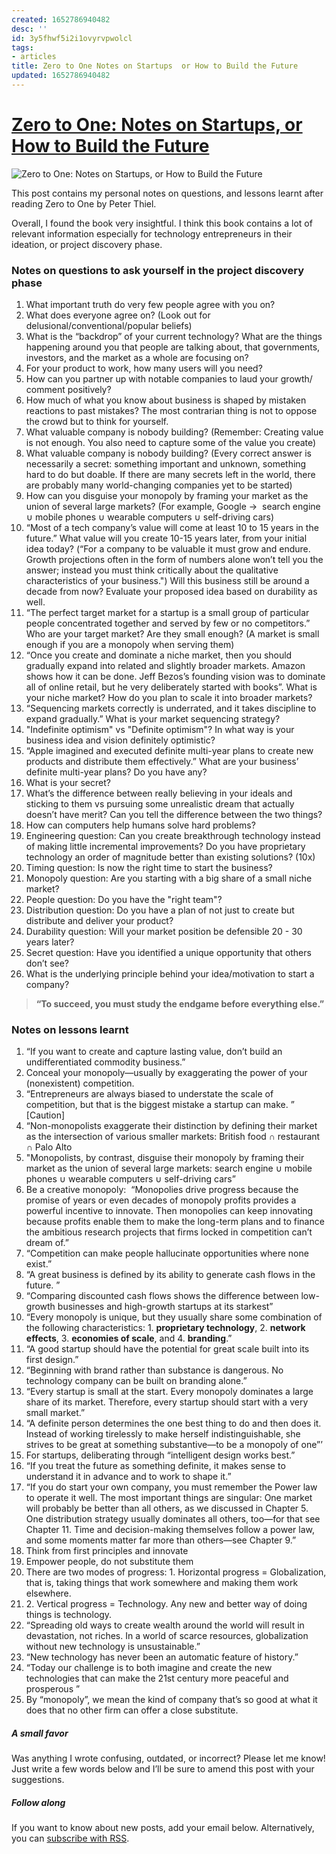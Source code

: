 ```yaml
---
created: 1652786940482
desc: ''
id: 3y5fhwf5i2i1ovyrvpwolcl
tags:
- articles
title: Zero to One Notes on Startups  or How to Build the Future
updated: 1652786940482
---
```

   
# [Zero to One: Notes on Startups, or How to Build the Future](https://paulowe.com/paulsmessage/zero-to-one)   
   
![Zero to One: Notes on Startups, or How to Build the Future](inbox/assets/Zero%20to%20One%20Notes%20on%20Startups,%20or%20How%20to%20Build%20the%20Future.jpeg)   
   
This post contains my personal notes on questions, and lessons learnt after reading Zero to One by Peter Thiel.   
   
Overall, I found the book very insightful. I think this book contains a lot of relevant information especially for technology entrepreneurs in their ideation, or project discovery phase.   
   
### Notes on questions to ask yourself in the project discovery phase   
   
1.  What important truth do very few people agree with you on?   
2.  What does everyone agree on? (Look out for delusional/conventional/popular beliefs)   
3.  What is the “backdrop” of your current technology? What are the things happening around you that people are talking about, that governments, investors, and the market as a whole are focusing on?   
4.  For your product to work, how many users will you need?   
5.  How can you partner up with notable companies to laud your growth/ comment positively?   
6.  How much of what you know about business is shaped by mistaken reactions to past mistakes? The most contrarian thing is not to oppose the crowd but to think for yourself.   
7.  What valuable company is nobody building? (Remember: Creating value is not enough. You also need to capture some of the value you create)   
8.  What valuable company is nobody building? (Every correct answer is necessarily a secret: something important and unknown, something hard to do but doable. If there are many secrets left in the world, there are probably many world-changing companies yet to be started)   
9.  How can you disguise your monopoly by framing your market as the union of several large markets? (For example, Google ->  search engine ∪ mobile phones ∪ wearable computers ∪ self-driving cars)   
10.  “Most of a tech company’s value will come at least 10 to 15 years in the future.” What value will you create 10-15 years later, from your initial idea today? (“For a company to be valuable it must grow and endure. Growth projections often in the form of numbers alone won’t tell you the answer; instead you must think critically about the qualitative characteristics of your business.") Will this business still be around a decade from now? Evaluate your proposed idea based on durability as well.   
11.  “The perfect target market for a startup is a small group of particular people concentrated together and served by few or no competitors.” Who are your target market? Are they small enough? (A market is small enough if you are a monopoly when serving them)   
12.  “Once you create and dominate a niche market, then you should gradually expand into related and slightly broader markets. Amazon shows how it can be done. Jeff Bezos’s founding vision was to dominate all of online retail, but he very deliberately started with books”. What is your niche market? How do you plan to scale it into broader markets?   
13.  “Sequencing markets correctly is underrated, and it takes discipline to expand gradually.” What is your market sequencing strategy?   
14.  "Indefinite optimism" vs "Definite optimism"? In what way is your business idea and vision definitely optimistic?   
15.  “Apple imagined and executed definite multi-year plans to create new products and distribute them effectively.” What are your business’ definite multi-year plans? Do you have any?   
16.  What is your secret?   
17.  What’s the difference between really believing in your ideals and sticking to them vs pursuing some unrealistic dream that actually doesn’t have merit? Can you tell the difference between the two things?   
18.  How can computers help humans solve hard problems?   
19.  Engineering question: Can you create breakthrough technology instead of making little incremental improvements? Do you have proprietary technology an order of magnitude better than existing solutions? (10x)   
20.  Timing question: Is now the right time to start the business?   
21.  Monopoly question: Are you starting with a big share of a small niche market?   
22.  People question: Do you have the "right team"?   
23.  Distribution question: Do you have a plan of not just to create but distribute and deliver your product?   
24.  Durability question: Will your market position be defensible 20 - 30 years later?   
25.  Secret question: Have you identified a unique opportunity that others don’t see?   
26.  What is the underlying principle behind your idea/motivation to start a company?   
   
>      
> **“To succeed, you must study the endgame before everything else.”**   
   
### Notes on lessons learnt   
   
1.  “If you want to create and capture lasting value, don’t build an undifferentiated commodity business.”   
2.  Conceal your monopoly—usually by exaggerating the power of your (nonexistent) competition.   
3.  “Entrepreneurs are always biased to understate the scale of competition, but that is the biggest mistake a startup can make. ” \[Caution\]   
4.  “Non-monopolists exaggerate their distinction by defining their market as the intersection of various smaller markets: British food ∩ restaurant ∩ Palo Alto   
5.  "Monopolists, by contrast, disguise their monopoly by framing their market as the union of several large markets: search engine ∪ mobile phones ∪ wearable computers ∪ self-driving cars”   
6.  Be a creative monopoly:  “Monopolies drive progress because the promise of years or even decades of monopoly profits provides a powerful incentive to innovate. Then monopolies can keep innovating because profits enable them to make the long-term plans and to finance the ambitious research projects that firms locked in competition can’t dream of.”   
7.  “Competition can make people hallucinate opportunities where none exist.”   
8.  “A great business is defined by its ability to generate cash flows in the future. ”   
9.  “Comparing discounted cash flows shows the difference between low-growth businesses and high-growth startups at its starkest”   
10.  “Every monopoly is unique, but they usually share some combination of the following characteristics: 1. **proprietary technology**, 2. **network effects**, 3. **economies of scale**, and 4. **branding**.”   
11.  “A good startup should have the potential for great scale built into its first design.”   
12.  “Beginning with brand rather than substance is dangerous. No technology company can be built on branding alone.”   
13.  “Every startup is small at the start. Every monopoly dominates a large share of its market. Therefore, every startup should start with a very small market.”   
14.  “A definite person determines the one best thing to do and then does it. Instead of working tirelessly to make herself indistinguishable, she strives to be great at something substantive—to be a monopoly of one”’   
15.  For startups, deliberating through “intelligent design works best.”   
16.  “If you treat the future as something definite, it makes sense to understand it in advance and to work to shape it.”   
17.  “If you do start your own company, you must remember the Power law to operate it well. The most important things are singular: One market will probably be better than all others, as we discussed in Chapter 5. One distribution strategy usually dominates all others, too—for that see Chapter 11. Time and decision-making themselves follow a power law, and some moments matter far more than others—see Chapter 9.”   
18.  Think from first principles and innovate   
19.  Empower people, do not substitute them   
20.  There are two modes of progress: 1. Horizontal progress = Globalization, that is, taking things that work somewhere and making them work elsewhere.   
21.  2\. Vertical progress = Technology. Any new and better way of doing things is technology.   
22.  “Spreading old ways to create wealth around the world will result in devastation, not riches. In a world of scarce resources, globalization without new technology is unsustainable.”   
23.  “New technology has never been an automatic feature of history.”   
24.  “Today our challenge is to both imagine and create the new technologies that can make the 21st century more peaceful and prosperous ”   
25.  By “monopoly”, we mean the kind of company that’s so good at what it does that no other firm can offer a close substitute.   
   
##### A small favor   
   
Was anything I wrote confusing, outdated, or incorrect? Please let me know! Just write a few words below and I’ll be sure to amend this post with your suggestions.   
   
##### Follow along   
   
If you want to know about new posts, add your email below. Alternatively, you can [subscribe with RSS](https://paulsmessage.com/rss/).